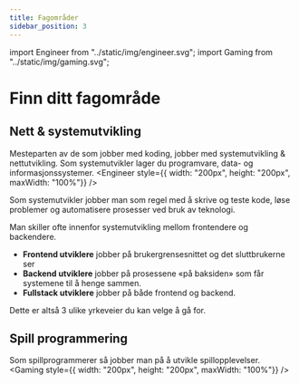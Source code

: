 ```yaml
---
title: Fagområder
sidebar_position: 3
---
```


import Engineer from "../static/img/engineer.svg";
import Gaming from "../static/img/gaming.svg";

# Finn ditt fagområde

## Nett & systemutvikling

Mesteparten av de som jobber med koding, jobber med systemutvikling & nettutvikling. Som systemutvikler lager du programvare, data- og informasjonssystemer.
<Engineer style={{ width: "200px", height: "200px", maxWidth: "100%"}} />

Som systemutvikler jobber man som regel med å skrive og teste kode, løse problemer og automatisere prosesser ved bruk av teknologi.

Man skiller ofte innenfor systemutvikling mellom frontendere og backendere.

- **Frontend utviklere** jobber på brukergrensesnittet og det sluttbrukerne ser
- **Backend utviklere** jobber på prosessene «på baksiden» som får systemene til å henge sammen.
- **Fullstack utviklere** jobber på både frontend og backend.

Dette er altså 3 ulike yrkeveier du kan velge å gå for.

## Spill programmering

Som spillprogrammerer så jobber man på å utvikle spillopplevelser.
<Gaming style={{ width: "200px", height: "200px", maxWidth: "100%"}} />
